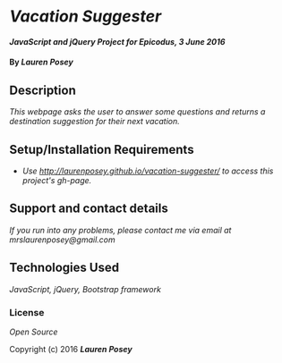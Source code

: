 # _Vacation Suggester_

#### _JavaScript and jQuery Project for Epicodus, 3 June 2016_

#### By _**Lauren Posey**_

## Description

_This webpage asks the user to answer some questions and returns a destination suggestion for their next vacation._

## Setup/Installation Requirements

* _Use http://laurenposey.github.io/vacation-suggester/ to access this project's gh-page._

## Support and contact details

_If you run into any problems, please contact me via email at mrslaurenposey@gmail.com_

## Technologies Used

_JavaScript, jQuery, Bootstrap framework_

### License

*Open Source*

Copyright (c) 2016 **_Lauren Posey_**
